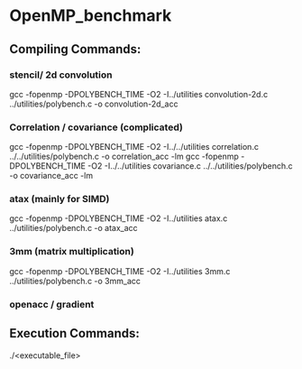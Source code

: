 # OpenMP_benchmark

## Compiling Commands:

### stencil/ 2d convolution
gcc -fopenmp -DPOLYBENCH_TIME -O2 -I../utilities convolution-2d.c ../utilities/polybench.c -o convolution-2d_acc

### Correlation / covariance (complicated)
gcc -fopenmp -DPOLYBENCH_TIME -O2 -I../../utilities correlation.c ../../utilities/polybench.c -o correlation_acc -lm
gcc -fopenmp -DPOLYBENCH_TIME -O2 -I../../utilities covariance.c ../../utilities/polybench.c -o covariance_acc -lm

### atax (mainly for SIMD)
gcc -fopenmp -DPOLYBENCH_TIME -O2 -I../utilities atax.c ../utilities/polybench.c -o atax_acc

### 3mm (matrix multiplication)
gcc -fopenmp -DPOLYBENCH_TIME -O2 -I../utilities 3mm.c ../utilities/polybench.c -o 3mm_acc

### openacc / gradient
<Yet To setup>

## Execution Commands:
./<executable_file>




